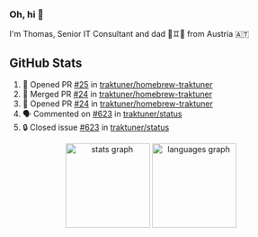 ### Oh, hi 👋

I'm Thomas, Senior IT Consultant and dad 👶♊️👶 from Austria 🇦🇹

<!--
**traktuner/traktuner** is a ✨ _special_ ✨ repository because its `README.md` (this file) appears on your GitHub profile.

Here are some ideas to get you started:

- 🔭 I’m currently working on ...
- 🌱 I’m currently learning ...
- 👯 I’m looking to collaborate on ...
- 🤔 I’m looking for help with ...
- 💬 Ask me about ...
- 📫 How to reach me: ...
- 😄 Pronouns: ...
- ⚡ Fun fact: ...
-->

</div>

## GitHub Stats
<!--START_SECTION:activity-->
1. 💪 Opened PR [#25](https://github.com/traktuner/homebrew-traktuner/pull/25) in [traktuner/homebrew-traktuner](https://github.com/traktuner/homebrew-traktuner)
2. 🎉 Merged PR [#24](https://github.com/traktuner/homebrew-traktuner/pull/24) in [traktuner/homebrew-traktuner](https://github.com/traktuner/homebrew-traktuner)
3. 💪 Opened PR [#24](https://github.com/traktuner/homebrew-traktuner/pull/24) in [traktuner/homebrew-traktuner](https://github.com/traktuner/homebrew-traktuner)
4. 🗣 Commented on [#623](https://github.com/traktuner/status/issues/623#issuecomment-3180815708) in [traktuner/status](https://github.com/traktuner/status)
5. 🔒 Closed issue [#623](https://github.com/traktuner/status/issues/623) in [traktuner/status](https://github.com/traktuner/status)
<!--END_SECTION:activity-->

<div align="center">
  <img src="https://github-readme-stats.vercel.app/api?username=traktuner&hide_title=false&hide_rank=false&show_icons=true&include_all_commits=true&count_private=true&disable_animations=false&theme=dracula&locale=en&hide_border=false&order=1" height="150" alt="stats graph"  />
  <img src="https://github-readme-stats.vercel.app/api/top-langs?username=traktuner&locale=en&hide_title=false&layout=compact&card_width=320&langs_count=5&theme=dracula&hide_border=false&order=2" height="150" alt="languages graph"  />
</div>
